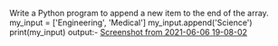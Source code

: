 Write a Python program to append a new item to the end of the array.
my_input = ['Engineering', 'Medical'] 
my_input.append('Science') 
print(my_input)
output:-
[Screenshot from 2021-06-06 19-08-02](https://user-images.githubusercontent.com/82701181/120927001-e4589180-c6fc-11eb-8adb-7b5cc3694267.png)
